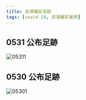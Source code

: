 ```yaml
---
title: 澎湖確診足跡
tags: [covid-19, 澎湖確診案例]
---
```

## 0531 公布足跡
![05311](https://scontent.ftpe8-4.fna.fbcdn.net/v/t1.6435-9/191696219_4092322397491181_5831253628599057266_n.jpg?_nc_cat=104&ccb=1-3&_nc_sid=730e14&_nc_ohc=Hx-hhQSU9_AAX_zkmdr&_nc_ht=scontent.ftpe8-4.fna&oh=d0a1a2cc21aba6b0938e6763c3e2dc2f&oe=60D9E04E)
## 0530 公布足跡
![05301](https://scontent.ftpe8-3.fna.fbcdn.net/v/t1.6435-9/187468433_4089043177819103_290263590515498987_n.jpg?_nc_cat=106&ccb=1-3&_nc_sid=730e14&_nc_ohc=N2BE6TF8-uQAX_tPIAO&_nc_ht=scontent.ftpe8-3.fna&oh=49e372126b1d0c24363e6b0c284c1a26&oe=60D7CE0B)
